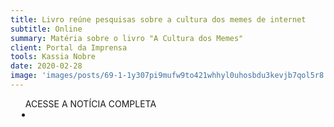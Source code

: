 ```yaml
---
title: Livro reúne pesquisas sobre a cultura dos memes de internet
subtitle: Online
summary: Matéria sobre o livro "A Cultura dos Memes"
client: Portal da Imprensa
tools: Kassia Nobre
date: 2020-02-28
image: 'images/posts/69-1-1y307pi9mufw9to421whhyl0uhosbdu3kevjb7qol5r8.png'
---
```




<div class="post__share"><ul class="share__list list-reset">ACESSE A NOTÍCIA COMPLETA<li class="share__item" style="margin-left: 10px"><a class="share__link share__facebook" style="background: #fa5657" href="http://portalimprensa.com.br/noticias/ultimas_noticias/83257/livro+reune+pesquisas+sobre+a+cultura+dos+memes+de+internet" title="Link" rel="nofollow"><i class="fa-solid fa-link"></i></a></li></ul></div>
<!-- <div class="gallery-box"><div class="gallery"><img src="/clipping/images/example-1.jpg" loading="lazy" alt="Project"><img src="/clipping/images/example-2.jpg" loading="lazy" alt="Project"></div><em>Gallery / <a href="https://www.freepik.com/" target="_blank">Freepic</a></em></div> -->